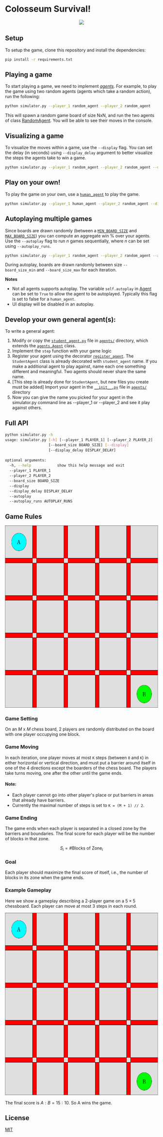 # Colosseum Survival!

<p align="center">
  <img src="https://cdn.britannica.com/36/162636-050-932C5D49/Colosseum-Rome-Italy.jpg?w=690&h=388&c=crop">
</p>

## Setup

To setup the game, clone this repository and install the dependencies:

```bash
pip install -r requirements.txt
```

## Playing a game

To start playing a game, we need to implement [_agents_](agents/agent.py). For example, to play the game using two random agents (agents which take a random action), run the following:

```bash
python simulator.py --player_1 random_agent --player_2 random_agent
```

This will spawn a random game board of size NxN, and run the two agents of class [RandomAgent](agents/random_agent.py). You will be able to see their moves in the console.

## Visualizing a game

To visualize the moves within a game, use the `--display` flag. You can set the delay (in seconds) using `--display_delay` argument to better visualize the steps the agents take to win a game.

```bash
python simulator.py --player_1 random_agent --player_2 random_agent --display
```

## Play on your own!

To play the game on your own, use a [`human_agent`](agents/human_agent.py) to play the game.

```bash
python simulator.py --player_1 human_agent --player_2 random_agent --display
```

## Autoplaying multiple games

Since boards are drawn randomly (between a [`MIN_BOARD_SIZE`](world.py#L17) and [`MAX_BOARD_SIZE`](world.py#L18)) you can compute an aggregate win % over your agents. Use the `--autoplay` flag to run $n$ games sequentially, where $n$ can be set using `--autoplay_runs`.

```bash
python simulator.py --player_1 random_agent --player_2 random_agent --autoplay
```

During autoplay, boards are drawn randomly between size `--board_size_min` and `--board_size_max` for each iteration.

**Notes**

- Not all agents supports autoplay. The variable `self.autoplay` in [Agent](agents/agent.py) can be set to `True` to allow the agent to be autoplayed. Typically this flag is set to false for a `human_agent`.
- UI display will be disabled in an autoplay.

## Develop your own general agent(s):

To write a general agent:

1. Modify or copy the [`student_agent.py`](agents/student_agent.py) file in [`agents/`](agents/) directory, which extends the [`agents.Agent`](agents/agent.py) class. 
2. Implement the `step` function with your game logic
3. Register your agent using the decorator [`register_agent`](agents/random_agent.py#L7). The `StudentAgent` class is already decorated with `student_agent` name. If you make a additional agent to play against, name each one something different and meaningful. Two agents should never share the same name.
4. [This step is already done for `StudentAgent`, but new files you create must be added] Import your agent in the [`__init__.py`](agents/__init__.py) file in [`agents/`](agents/) directory
5. Now you can give the name you picked for your agent in the simulator.py command line as --player_1 or --player_2 and see it play against others.
    

## Full API

```bash
python simulator.py -h       
usage: simulator.py [-h] [--player_1 PLAYER_1] [--player_2 PLAYER_2]
                    [--board_size BOARD_SIZE] [--display]
                    [--display_delay DISPLAY_DELAY]

optional arguments:
  -h, --help            show this help message and exit
  --player_1 PLAYER_1
  --player_2 PLAYER_2
  --board_size BOARD_SIZE
  --display
  --display_delay DISPLAY_DELAY
  --autoplay
  --autoplay_runs AUTOPLAY_RUNS
```

## Game Rules

<p align="center">
  <img src="Gameboard.png" width="600" height="600">
</p>

### Game Setting
On an *M* x *M* chess board, 2 players are randomly distributed on the board with one player occupying one block.

### Game Moving
In each iteration, one player moves at most `K` steps (between `0` and `K`) in either horizontal or vertical direction, and must put a barrier around itself in one of the 4 directions except the boarders of the chess board. The players take turns moving, one after the other until the game ends.

#### Note: 
 - Each player cannot go into other player's place or put barriers in areas that already have barriers.
 - Currently the maximal number of steps is set to `K = (M + 1) // 2`.

### Game Ending
The game ends when each player is separated in a closed zone by the barriers and boundaries. The final score for each player will be the number of blocks in that zone.
```math
S_i = \#\text{Blocks of Zone}_i
```

### Goal
Each player should maximize the final score of itself, i.e., the number of blocks in its zone when the game ends.

### Example Gameplay
Here we show a gameplay describing a $`2`$-player game on a $`5\times 5`$ chessboard. Each player can move at most $`3`$ steps in each round.

<p align="center">
  <img src="Gameplay.gif" width="600" height="600">
</p>

The final score is $`A:B = 15:10`$. So A wins the game.

## License

[MIT](LICENSE)
